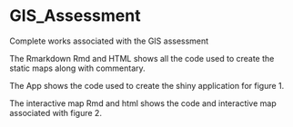 # GIS_Assessment
Complete works associated with the GIS assessment

The Rmarkdown Rmd and HTML shows all the code used to create the static maps along with commentary.

The App shows the code used to create the shiny application for figure 1.

The interactive map Rmd and html shows the code and interactive map associated with figure 2. 
